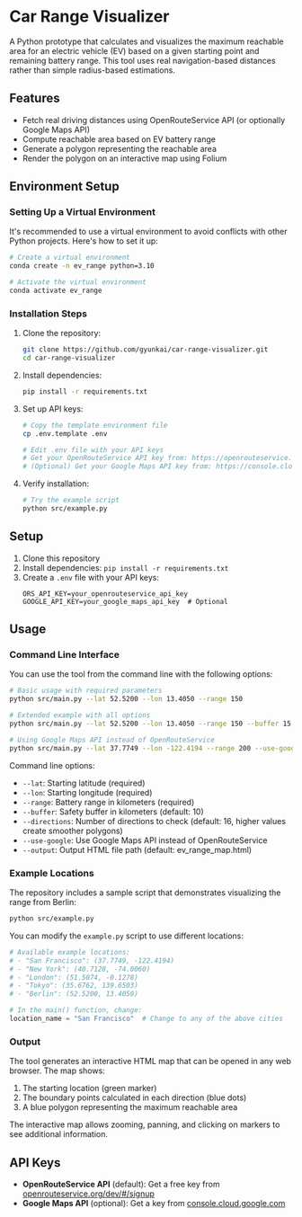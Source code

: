 # Car Range Visualizer

A Python prototype that calculates and visualizes the maximum reachable area for an electric vehicle (EV) based on a given starting point and remaining battery range. This tool uses real navigation-based distances rather than simple radius-based estimations.

## Features

- Fetch real driving distances using OpenRouteService API (or optionally Google Maps API)
- Compute reachable area based on EV battery range
- Generate a polygon representing the reachable area
- Render the polygon on an interactive map using Folium

## Environment Setup

### Setting Up a Virtual Environment

It's recommended to use a virtual environment to avoid conflicts with other Python projects. Here's how to set it up:

```bash
# Create a virtual environment
conda create -n ev_range python=3.10

# Activate the virtual environment
conda activate ev_range
```

### Installation Steps

1. Clone the repository:

   ```bash
   git clone https://github.com/gyunkai/car-range-visualizer.git
   cd car-range-visualizer
   ```

2. Install dependencies:

   ```bash
   pip install -r requirements.txt
   ```

3. Set up API keys:

   ```bash
   # Copy the template environment file
   cp .env.template .env

   # Edit .env file with your API keys
   # Get your OpenRouteService API key from: https://openrouteservice.org/dev/#/signup
   # (Optional) Get your Google Maps API key from: https://console.cloud.google.com/google/maps-apis/credentials
   ```

4. Verify installation:

   ```bash
   # Try the example script
   python src/example.py
   ```

## Setup

1. Clone this repository
2. Install dependencies: `pip install -r requirements.txt`
3. Create a `.env` file with your API keys:
   ```
   ORS_API_KEY=your_openrouteservice_api_key
   GOOGLE_API_KEY=your_google_maps_api_key  # Optional
   ```

## Usage

### Command Line Interface

You can use the tool from the command line with the following options:

```bash
# Basic usage with required parameters
python src/main.py --lat 52.5200 --lon 13.4050 --range 150

# Extended example with all options
python src/main.py --lat 52.5200 --lon 13.4050 --range 150 --buffer 15 --directions 24 --output berlin_range.html

# Using Google Maps API instead of OpenRouteService
python src/main.py --lat 37.7749 --lon -122.4194 --range 200 --use-google
```

Command line options:

- `--lat`: Starting latitude (required)
- `--lon`: Starting longitude (required)
- `--range`: Battery range in kilometers (required)
- `--buffer`: Safety buffer in kilometers (default: 10)
- `--directions`: Number of directions to check (default: 16, higher values create smoother polygons)
- `--use-google`: Use Google Maps API instead of OpenRouteService
- `--output`: Output HTML file path (default: ev_range_map.html)

### Example Locations

The repository includes a sample script that demonstrates visualizing the range from Berlin:

```bash
python src/example.py
```

You can modify the `example.py` script to use different locations:

```python
# Available example locations:
# - "San Francisco": (37.7749, -122.4194)
# - "New York": (40.7128, -74.0060)
# - "London": (51.5074, -0.1278)
# - "Tokyo": (35.6762, 139.6503)
# - "Berlin": (52.5200, 13.4050)

# In the main() function, change:
location_name = "San Francisco"  # Change to any of the above cities
```

### Output

The tool generates an interactive HTML map that can be opened in any web browser. The map shows:

1. The starting location (green marker)
2. The boundary points calculated in each direction (blue dots)
3. A blue polygon representing the maximum reachable area

The interactive map allows zooming, panning, and clicking on markers to see additional information.

## API Keys

- **OpenRouteService API** (default): Get a free key from [openrouteservice.org/dev/#/signup](https://openrouteservice.org/dev/#/signup)
- **Google Maps API** (optional): Get a key from [console.cloud.google.com](https://console.cloud.google.com/google/maps-apis/credentials)
